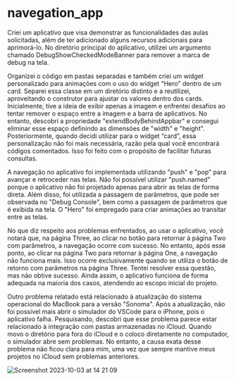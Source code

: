 # navegation_app

Criei um aplicativo que visa demonstrar as funcionalidades das aulas solicitadas, além de ter adicionado alguns recursos adicionais para aprimorá-lo. No diretório principal do aplicativo, utilizei um argumento chamado DebugShowCheckedModeBanner para remover a marca de debug na tela. 

Organizei o código em pastas separadas e também criei um widget personalizado para animações com o uso do widget "Hero" dentro de um card. Separei essa classe em um diretório distinto e a reutilizei, aproveitando o construtor para ajustar os valores dentro dos cards. Inicialmente, tive a ideia de exibir apenas a imagem e enfrentei desafios ao tentar remover o espaço entre a imagem e a barra de aplicativos. No entanto, descobri a propriedade "extendBodyBehindAppbar" e consegui eliminar esse espaço definindo as dimensões de "width" e "height". Posteriormente, quando decidi utilizar para o widget “card”, essa personalização não foi mais necessária, razão pela qual você encontrará códigos comentados. Isso foi feito com o propósito de facilitar futuras consultas.

A navegação no aplicativo foi implementada utilizando "push" e "pop" para avançar e retroceder nas telas. Não foi possível utilizar "push.named" porque o aplicativo não foi projetado  apenas para abrir as telas de forma direta. Além disso, foi utilizada a passagem de parâmetros, que pode ser observada no "Debug Console", bem como a passagem de parâmetros que é exibida na tela. O "Hero" foi empregado para criar animações ao transitar entre as telas.

No que diz respeito aos problemas enfrentados, ao usar o aplicativo, você notará que, na página Three, ao clicar no botão para retornar à página Two com parâmetros, a navegação ocorre com sucesso. No entanto, após esse ponto, ao clicar na página Two para retornar à página One, a navegação não funciona mais. Isso ocorre exclusivamente quando se utiliza o botão de retorno com parâmetros na página Three. Tentei resolver essa questão, mas não obtive sucesso. Ainda assim, o aplicativo funciona de forma adequada na maioria dos casos, atendendo ao escopo inicial do projeto.

Outro problema relatado está relacionado à atualização do sistema operacional do MacBook para a versão "Sonoma". Após a atualização, não foi possível mais abrir o simulador do VSCode para o iPhone, pois o aplicativo falha. Pesquisando, descobri que esse problema parece estar relacionado à integração com pastas armazenadas no iCloud. Quando movo o diretório para fora do iCloud e o coloco diretamente no computador, o simulador abre sem problemas. No entanto, a causa exata desse problema não ficou clara para mim, uma vez que sempre mantive meus projetos no iCloud sem problemas anteriores.


![Screenshot 2023-10-03 at 14 21 09](https://github.com/HektorTI/Modulo-16-final/assets/142464152/e19f98dd-36e8-4e9d-b984-00da78aeea69)
